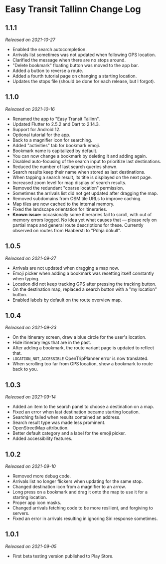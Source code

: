 # Easy Transit Tallinn Change Log

## 1.1.1

_Released on 2021-10-27_

- Enabled the search autocompletion.
- Arrivals list sometimes was not updated when following GPS location.
- Clarified the message when there are no stops around.
- "Delete bookmark" floating button was moved to the app bar.
- Added a button to reverse a route.
- Added a fourth tutorial page on changing a starting location.
- Updates the stops file (should be done for each release, but I forgot).

## 1.1.0

_Released on 2021-10-16_

- Renamed the app to "Easy Transit Tallinn".
- Updated Flutter to 2.5.2 and Dart to 2.14.3.
- Support for Android 12.
- Optional tutorial for the app.
- Back to a magnifier icon for searching.
- Added "activities" tab for bookmark emoji.
- Bookmark name is capitalized by default.
- You can now change a bookmark by deleting it and adding again.
- Disabled auto-focusing of the search input to prioritize last destinations.
- Reduced the number of last search queries shown.
- Search results keep their name when stored as last destinations.
- When tapping a search result, its title is displayed on the next page.
- Increased zoom level for map display of search results.
- Removed the redundant "coarse location" permission.
- Sometimes the arrivals list did not get updated after dragging the map.
- Removed subdomains from OSM tile URLs to improve caching.
- Map tiles are now cached to the internal memory.
- Fixed the landscape orientation for itineraries.
- **Known issue:** occasionally some itineraries fail to scroll, with
  out of memory errors logged. No idea yet what causes that — please
  rely on partial maps and general route descriptions for these.
  Currently observed on routes from Haabersti to "Pöhja öökull".

## 1.0.5

_Released on 2021-09-27_

- Arrivals are not updated when dragging a map now.
- Emoji picker when adding a bookmark was resetting itself constantly when typing.
- Location did not keep tracking GPS after pressing the tracking button.
- On the destination map, replaced a search button with a "my location" button.
- Enabled labels by default on the route overview map.

## 1.0.4

_Released on 2021-09-23_

- On the itinerary screen, draw a blue circle for the user's location.
- Hide itinerary legs that are in the past.
- After adding a bookmark, the route variant page is updated to reflect that.
- `LOCATION_NOT_ACCESSIBLE` OpenTripPlanner error is now translated.
- When scrolling too far from GPS location, show a bookmark to route back to you.

## 1.0.3

_Released on 2021-09-14_

- Added an item to the search panel to choose a destination on a map.
- Fixed an error when last destination became starting location.
- Searching failed when results contained an address.
- Search result type was made less prominent.
- OpenStreetMap attribution.
- Better default category and a label for the emoji picker.
- Added accessibility features.

## 1.0.2

_Released on 2021-09-10_

- Removed more debug code.
- Arrivals list no longer flickers when updating for the same stop.
- Changed destination icon from a magnifier to an arrow.
- Long press on a bookmark and drag it onto the map to use it
  for a starting location.
- Proper app icon masks.
- Changed arrivals fetching code to be more resilient, and forgiving to servers.
- Fixed an error in arrivals resulting in ignoring Siri response sometimes.

## 1.0.1

_Released on 2021-09-05_

- First beta testing version published to Play Store.
